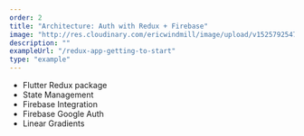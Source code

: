 ```yaml
---
order: 2
title: "Architecture: Auth with Redux + Firebase"
image: "http://res.cloudinary.com/ericwindmill/image/upload/v1525792547/redux_auth_tyjro2.gif"
description: ""
exampleUrl: "/redux-app-getting-to-start"
type: "example"
---
```


* Flutter Redux package
* State Management
* Firebase Integration
* Firebase Google Auth
* Linear Gradients
